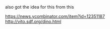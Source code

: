 

also got the idea for this from this

https://news.ycombinator.com/item?id=12351187
http://vito.sdf.org/dino.html



